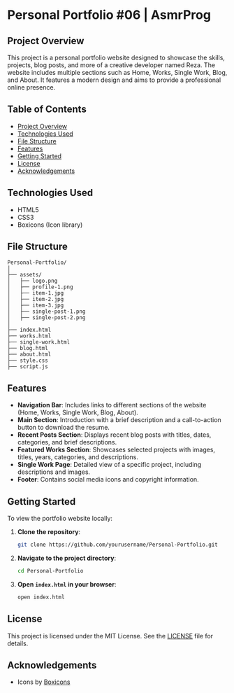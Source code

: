 # Personal Portfolio #06 | AsmrProg

## Project Overview

This project is a personal portfolio website designed to showcase the skills, projects, blog posts, and more of a creative developer named Reza. The website includes multiple sections such as Home, Works, Single Work, Blog, and About. It features a modern design and aims to provide a professional online presence.

## Table of Contents

- [Project Overview](#project-overview)
- [Technologies Used](#technologies-used)
- [File Structure](#file-structure)
- [Features](#features)
- [Getting Started](#getting-started)
- [License](#license)
- [Acknowledgements](#acknowledgements)

## Technologies Used

- HTML5
- CSS3
- Boxicons (Icon library)

## File Structure

```
Personal-Portfolio/
│
├── assets/
│   ├── logo.png
│   ├── profile-1.png
│   ├── item-1.jpg
│   ├── item-2.jpg
│   ├── item-3.jpg
│   ├── single-post-1.png
│   ├── single-post-2.png
│
├── index.html
├── works.html
├── single-work.html
├── blog.html
├── about.html
├── style.css
├── script.js
```

## Features

- **Navigation Bar**: Includes links to different sections of the website (Home, Works, Single Work, Blog, About).
- **Main Section**: Introduction with a brief description and a call-to-action button to download the resume.
- **Recent Posts Section**: Displays recent blog posts with titles, dates, categories, and brief descriptions.
- **Featured Works Section**: Showcases selected projects with images, titles, years, categories, and descriptions.
- **Single Work Page**: Detailed view of a specific project, including descriptions and images.
- **Footer**: Contains social media icons and copyright information.

## Getting Started

To view the portfolio website locally:

1. **Clone the repository**:
   ```sh
   git clone https://github.com/yourusername/Personal-Portfolio.git
   ```
2. **Navigate to the project directory**:
   ```sh
   cd Personal-Portfolio
   ```
3. **Open `index.html` in your browser**:
   ```sh
   open index.html
   ```

## License

This project is licensed under the MIT License. See the [LICENSE](LICENSE) file for details.

## Acknowledgements

- Icons by [Boxicons](https://boxicons.com/)
